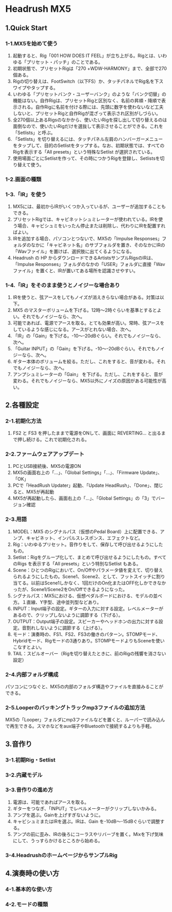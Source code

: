 # Headrush MX5
## 1.Quick Start
### 1-1.MX5を始めて使う
1. 起動すると、Rig「001 HOW DOES IT FEEL」が立ち上がる。Rigとは、いわゆる「プリセット・パッチ」のことである。
2. 初期状態で、プリセットRigは「270 +WDW-HARMONY」まで、全部で270個ある。
3. Rigの切り替えは、FootSwitch（以下FS）か、タッチパネルでRig名を下スワイプやタップする。
4. いわゆる「プリセットバンク・ユーザーバンク」のような「バンク切替」の機能はない。自作Rigは、プリセットRigと区別なく、名前の昇順・降順で表示される。自作Rigに名前を付ける際には、先頭に数字を使わないなど工夫しないと、プリセットRigと自作Rigが混ざって表示され区別がしづらい。
5. 全270個以上あるRigsのなかから、使いたいRigを探し出して切り替えるのは面倒なので、使いたいRigだけを選抜して表示させることができる。これを「Setlists」と呼ぶ。
6. 「Setlists」を切り替えるには、タッチパネル左肩のハンバーガーメニューをタップして、目的のSetlistをタップする。なお、初期状態では、すべてのRigを表示する「All presets」という特殊なSetlist が選択されている。
7. 使用場面ごとにSetlistを作って、その時につかうRigを登録し、Setlistsを切り替えて使う。

### 1-2.画面の種類

### 1-3.「IR」を使う
1. MX5には、最初からIRがいくつか入っているが、ユーザーが追加することもできる。
2. プリセットRigでは、キャビネットシュミレーターが使われている。IRを使う場合、キャビシュミをいったん停止または削除し、代わりにIRを配置すればよい。
3. IRを追加する場合、パソコンとつないで、MX5の「Impulse Responses」フォルダのなかに「キャビネット名」のサブフォルダを置き、そのなかにIRの「Wavファイル」を置けば、選択肢に出てくるようになる。
4. Headrush の HP からダウンロードできるArtistsサンプルRigsのIRは、「Impulse Responses」フォルダのなかの「USER」フォルダに直接「Wavファイル」を置くと、IRが置いてある場所を認識させやすい。

### 1-4.「IR」をそのまま使うとノイジーな場合あり
1. IRを使うと、弦アースをしてもノイズが消えきらない場合がある。対策は以下。
2. MX5 のマスターボリュームを下げる。12時～2時ぐらいを基準とするとよい。それでもノイジーなら、次へ。
3. 可能であれば、電源でアースを取る。とても効果が高い。常時、弦アースをしているような感じになる。アースがとれない場合、次へ。
4. 「IR」の「Gain」を下げる。-10～-20dBぐらい。それでもノイジーなら、次へ。
5. 「Guitar INPUT」の「Gain」を下げる。-10～-20dBぐらい。それでもノイジーなら、次へ。
6. ギター本体のボリュームを絞る。ただし、これをすると、音が変わる。それでもノイジーなら、次へ。
7. アンプシュミレーターの「Gain」 を下げる。ただし、これをすると、音が変わる。それでもノイジーなら、MX5以外にノイズの原因がある可能性が高い。

## 2.各種設定
### 2-1.初期化方法
1. FS2 と FS3 を押したままで電源をONして、画面に REVERTING... と出るまで押し続ける。これで初期化される。  
### 2-2.ファームウェアアップデート
1. PCとUSB接続後、MX5の電源ON
2. MX5の画面右上の「…」、「Global Settings」「…」、「Firmware Update」、「OK」
3. PCで「HeadRush Updater」起動、「Update HeadRush」、「Done」、閉じると、MX5が再起動
4. MX5が再起動したら、画面右上の「…」、「Global Settings」の「3」でバージョン確認
### 2-3.用語
1. MODEL：MX5 のシグナルパス（仮想のPedal Board）上に配置できる、アンプ、キャビネット、インパルスレスポンス、エフェクトなど。
2. Rig：いわゆるプリセット。音作りをして、保存して呼び出せるようにしたもの。
3. Setlist：Rigをグループ化して、まとめて呼び出せるようにしたもの。すべてのRigs を表示する「All presets」という特別なSetlist もある。
4. Scene：ひとつのRigにおいて、On/Offやパラメータ値を変えて、切り替えられるようにしたもの。Scene1、Scene2、として、フットスイッチに割り当てる。以前はScene1しかなく、1回だけのOn化またはOFF化しかできなかったが、Scene1/Scene2をOn/Offできるようになった。
5. シグナルパス：MX5における、仮想ペダルボードにおける、モデルの並べ方。１直線、Y字型、途中並列型などあり。
6. INPUT：Input端子の設定。ギターの入力に対する設定。レベルメーターがあるので、クリップしないように調節する（下げる）。
7. OUTPUT：Output端子の設定。スピーカーやヘッドホンの出力に対する設定。音割れしないように調節する（上げる）。
8. モード：演奏時の、FS1、FS2、FS3の働きのパターン。STOMPモード、Hybridモード、Rigモードの3通りあり。STOMPモードよりもSceneを使いこなすとよい。
9. TAIL：スピルオーバー（Rigを切り替えたときに、前のRigの残響を消さない設定）
### 2-4.内部フォルダ構成
パソコンにつなぐと、MX5の内部のフォルダ構造やファイルを直接みることができる。
### 2-5.Looperのバッキングトラックmp3ファイルの追加方法
MX5の「Looper」フォルダにmp3ファイルなどを置くと、ルーパーで読み込んで再生できる。スマホなどをaux端子やBluetoothで接続するよりも手軽。

## 3.音作り
### 3-1.初期Rig・Setlist
### 3-2.内蔵モデル
### 3-3.音作りの進め方
1. 電源は、可能であればアースを取る。
2. ギターをつなぎ、「INPUT」でレベルメーターがクリップしないかみる。
3. アンプを選ぶ。Gainを上げすぎないように。
4. キャビシュミまたはIRを選ぶ。IRは、Gain を-10dB～-15dBぐらいで調整する。
5. アンプの前に歪み、IRの後ろにコーラスやリバーブを置く。Mixを下げ気味にして、うっすらかけるところから始める。
### 3-4.HeadrushのホームページからサンプルRig 

## 4.演奏時の使い方
### 4-1.基本的な使い方
### 4-2.モードの種類
